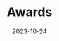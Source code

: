---
title: 'Awards'
date: 2023-10-24
type: landing

design:
  spacing: '5rem'

# Note: `username` refers to the user's folder name in `content/authors/`

# Page sections
sections:
  - block: resume-awards
    content:
      title: Awards
      username: admin
  - block: resume-languages
    content:
      title: Languages
      username: admin
---